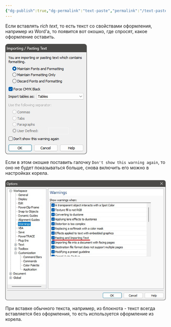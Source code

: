 ```yaml
---
{"dg-publish":true,"dg-permalink":"text-paste","permalink":"/text-paste/","created":"2024-11-25T01:38:37.826+07:00","updated":"2024-11-25T01:42:34.134+07:00"}
---
```


Если вставлять *rich text*, то есть текст со свойствами оформления, например из Word'а, то появится вот окошко, где спросят, какое оформление оставить.

![text-paste.png](/img/user/assets/text-paste.png)

Если в этом окошке поставить галочку `Don't show this warning again`, то оно не будет показываться больше, снова включить его можно в настройках корела.

![settings-warnings-text-paste.png](/img/user/assets/settings-warnings-text-paste.png)

При вставке обычного текста, например, из блокнота - текст всегда вставляется без оформления, то есть используется оформление из корела.